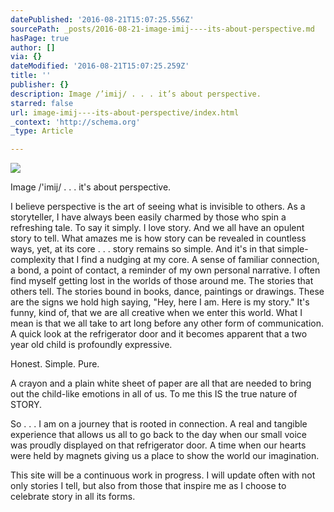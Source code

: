 ```yaml
---
datePublished: '2016-08-21T15:07:25.556Z'
sourcePath: _posts/2016-08-21-image-imij----its-about-perspective.md
hasPage: true
author: []
via: {}
dateModified: '2016-08-21T15:07:25.259Z'
title: ''
publisher: {}
description: Image /’imij/ . . . it’s about perspective.
starred: false
url: image-imij----its-about-perspective/index.html
_context: 'http://schema.org'
_type: Article

---
```

![](https://the-grid-user-content.s3-us-west-2.amazonaws.com/e091fbf2-57bf-42df-a96e-f7f5db7c7a8e.jpg)

Image /'imij/ . . . it's about perspective.

I believe perspective is the art of seeing what is invisible to others. As a storyteller, I have always been easily charmed by those who spin a refreshing tale. To say it simply. I love story. And we all have an opulent story to tell. What amazes me is how story can be revealed in countless ways, yet, at its core . . . story remains so simple. And it's in that simple-complexity that I find a nudging at my core. A sense of familiar connection, a bond, a point of contact, a reminder of my own personal narrative. I often find myself getting lost in the worlds of those around me. The stories that others tell. The stories bound in books, dance, paintings or drawings. These are the signs we hold high saying, "Hey, here I am. Here is my story." It's funny, kind of, that we are all creative when we enter this world. What I mean is that we all take to art long before any other form of communication. A quick look at the refrigerator door and it becomes apparent that a two year old child is profoundly expressive.

Honest. Simple. Pure.

A crayon and a plain white sheet of paper are all that are needed to bring out the child-like emotions in all of us. To me this IS the true nature of STORY.

So . . . I am on a journey that is rooted in connection. A real and tangible experience that allows us all to go back to the day when our small voice was proudly displayed on that refrigerator door. A time when our hearts were held by magnets giving us a place to show the world our imagination.

This site will be a continuous work in progress. I will update often with not only stories I tell, but also from those that inspire me as I choose to celebrate story in all its forms.
